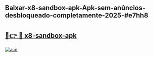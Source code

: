 ## Baixar-x8-sandbox-apk-Apk-sem-anúncios-desbloqueado-completamente-2025-#e7hh8

# <h2><a href="https://ainizakaria.my?title=x8-sandbox-apk&ref=20M">🔗👉 🔴 x8-sandbox-apk</a></h2>

[![acn](https://github.com/user-attachments/assets/0f9c940e-d8b0-45ae-aac7-cd30a18b3e1c)](https://ainizakaria.my?title=x8-sandbox-apk&ref=20M)

